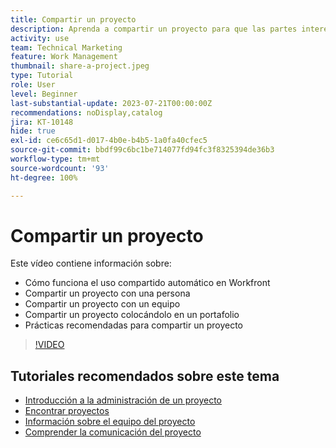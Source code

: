 ```yaml
---
title: Compartir un proyecto
description: Aprenda a compartir un proyecto para que las partes interesadas y otras interesadas en el proyecto puedan tener visibilidad del trabajo que se está realizando mediante [!DNL  Workfront].
activity: use
team: Technical Marketing
feature: Work Management
thumbnail: share-a-project.jpeg
type: Tutorial
role: User
level: Beginner
last-substantial-update: 2023-07-21T00:00:00Z
recommendations: noDisplay,catalog
jira: KT-10148
hide: true
exl-id: ce6c65d1-d017-4b0e-b4b5-1a0fa40cfec5
source-git-commit: bbdf99c6bc1be714077fd94fc3f8325394de36b3
workflow-type: tm+mt
source-wordcount: '93'
ht-degree: 100%

---
```



# Compartir un proyecto

Este vídeo contiene información sobre:

* Cómo funciona el uso compartido automático en Workfront
* Compartir un proyecto con una persona
* Compartir un proyecto con un equipo
* Compartir un proyecto colocándolo en un portafolio
* Prácticas recomendadas para compartir un proyecto

>[!VIDEO](https://video.tv.adobe.com/v/3423153/?quality=12&learn=on&enablevpops=1&captions=spa)

## Tutoriales recomendados sobre este tema

* [Introducción a la administración de un proyecto](/help/manage-work/projects/getting-started-manage-a-project.md)
* [Encontrar proyectos](/help/manage-work/projects/find-projects.md)
* [Información sobre el equipo del proyecto](/help/manage-work/projects/understand-the-project-team.md)
* [Comprender la comunicación del proyecto](/help/manage-work/projects/understand-project-communication.md)
